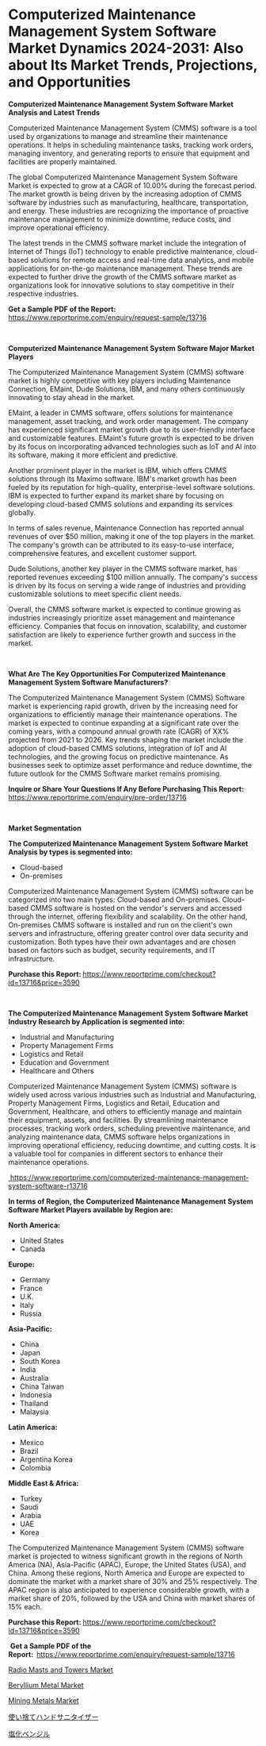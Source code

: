<p><h1>Computerized Maintenance Management System Software Market Dynamics 2024-2031: Also about Its Market Trends, Projections, and Opportunities</h1></p><p><strong>Computerized Maintenance Management System Software Market Analysis and Latest Trends</strong></p>
<p><p>Computerized Maintenance Management System (CMMS) software is a tool used by organizations to manage and streamline their maintenance operations. It helps in scheduling maintenance tasks, tracking work orders, managing inventory, and generating reports to ensure that equipment and facilities are properly maintained.</p><p>The global Computerized Maintenance Management System Software Market is expected to grow at a CAGR of 10.00% during the forecast period. The market growth is being driven by the increasing adoption of CMMS software by industries such as manufacturing, healthcare, transportation, and energy. These industries are recognizing the importance of proactive maintenance management to minimize downtime, reduce costs, and improve operational efficiency.</p><p>The latest trends in the CMMS software market include the integration of Internet of Things (IoT) technology to enable predictive maintenance, cloud-based solutions for remote access and real-time data analytics, and mobile applications for on-the-go maintenance management. These trends are expected to further drive the growth of the CMMS software market as organizations look for innovative solutions to stay competitive in their respective industries.</p></p>
<p><strong>Get a Sample PDF of the Report:&nbsp;</strong> <a href="https://www.reportprime.com/enquiry/request-sample/13716">https://www.reportprime.com/enquiry/request-sample/13716</a></p>
<p>&nbsp;</p>
<p><strong>Computerized Maintenance Management System Software Major Market Players</strong></p>
<p><p>The Computerized Maintenance Management System (CMMS) software market is highly competitive with key players including Maintenance Connection, EMaint, Dude Solutions, IBM, and many others continuously innovating to stay ahead in the market.</p><p>EMaint, a leader in CMMS software, offers solutions for maintenance management, asset tracking, and work order management. The company has experienced significant market growth due to its user-friendly interface and customizable features. EMaint's future growth is expected to be driven by its focus on incorporating advanced technologies such as IoT and AI into its software, making it more efficient and predictive.</p><p>Another prominent player in the market is IBM, which offers CMMS solutions through its Maximo software. IBM's market growth has been fueled by its reputation for high-quality, enterprise-level software solutions. IBM is expected to further expand its market share by focusing on developing cloud-based CMMS solutions and expanding its services globally.</p><p>In terms of sales revenue, Maintenance Connection has reported annual revenues of over $50 million, making it one of the top players in the market. The company's growth can be attributed to its easy-to-use interface, comprehensive features, and excellent customer support.</p><p>Dude Solutions, another key player in the CMMS software market, has reported revenues exceeding $100 million annually. The company's success is driven by its focus on serving a wide range of industries and providing customizable solutions to meet specific client needs.</p><p>Overall, the CMMS software market is expected to continue growing as industries increasingly prioritize asset management and maintenance efficiency. Companies that focus on innovation, scalability, and customer satisfaction are likely to experience further growth and success in the market.</p></p>
<p>&nbsp;</p>
<p><strong>What Are The Key Opportunities For Computerized Maintenance Management System Software Manufacturers?</strong></p>
<p><p>The Computerized Maintenance Management System (CMMS) Software market is experiencing rapid growth, driven by the increasing need for organizations to efficiently manage their maintenance operations. The market is expected to continue expanding at a significant rate over the coming years, with a compound annual growth rate (CAGR) of XX% projected from 2021 to 2026. Key trends shaping the market include the adoption of cloud-based CMMS solutions, integration of IoT and AI technologies, and the growing focus on predictive maintenance. As businesses seek to optimize asset performance and reduce downtime, the future outlook for the CMMS Software market remains promising.</p></p>
<p><strong>Inquire or Share Your Questions If Any Before Purchasing This Report:</strong> <a href="https://www.reportprime.com/enquiry/pre-order/13716">https://www.reportprime.com/enquiry/pre-order/13716</a></p>
<p>&nbsp;</p>
<p><strong>Market Segmentation</strong></p>
<p><strong>The Computerized Maintenance Management System Software Market Analysis by types is segmented into:</strong></p>
<p><ul><li>Cloud-based</li><li>On-premises</li></ul></p>
<p><p>Computerized Maintenance Management System (CMMS) software can be categorized into two main types: Cloud-based and On-premises. Cloud-based CMMS software is hosted on the vendor's servers and accessed through the internet, offering flexibility and scalability. On the other hand, On-premises CMMS software is installed and run on the client's own servers and infrastructure, offering greater control over data security and customization. Both types have their own advantages and are chosen based on factors such as budget, security requirements, and IT infrastructure.</p></p>
<p><strong>Purchase this Report:&nbsp;</strong><a href="https://www.reportprime.com/checkout?id=13716&price=3590">https://www.reportprime.com/checkout?id=13716&price=3590</a></p>
<p>&nbsp;</p>
<p><strong>The Computerized Maintenance Management System Software Market Industry Research by Application is segmented into:</strong></p>
<p><ul><li>Industrial and Manufacturing</li><li>Property Management Firms</li><li>Logistics and Retail</li><li>Education and Government</li><li>Healthcare and Others</li></ul></p>
<p><p>Computerized Maintenance Management System (CMMS) software is widely used across various industries such as Industrial and Manufacturing, Property Management Firms, Logistics and Retail, Education and Government, Healthcare, and others to efficiently manage and maintain their equipment, assets, and facilities. By streamlining maintenance processes, tracking work orders, scheduling preventive maintenance, and analyzing maintenance data, CMMS software helps organizations in improving operational efficiency, reducing downtime, and cutting costs. It is a valuable tool for companies in different sectors to enhance their maintenance operations.</p></p>
<p><a href="https://www.reportprime.com/computerized-maintenance-management-system-software-r13716">&nbsp;https://www.reportprime.com/computerized-maintenance-management-system-software-r13716</a></p>
<p><strong>In terms of Region, the Computerized Maintenance Management System Software Market Players available by Region are:</strong></p>
<p>
    <p> <strong> North America: </strong>
        <ul>
            <li>United States</li>
            <li>Canada</li>
        </ul>
        </p> 
    <p> <strong> Europe: </strong>
        <ul>
            <li>Germany</li>
            <li>France</li>
            <li>U.K.</li>
            <li>Italy</li>
            <li>Russia</li>
        </ul>
        </p> 
    <p> <strong> Asia-Pacific: </strong>
        <ul>
            <li>China</li>
            <li>Japan</li>
            <li>South Korea</li>
            <li>India</li>
            <li>Australia</li>
            <li>China Taiwan</li>
            <li>Indonesia</li>
            <li>Thailand</li>
            <li>Malaysia</li>
        </ul>
        </p> 
    <p> <strong> Latin America: </strong>
        <ul>
            <li>Mexico</li>
            <li>Brazil</li>
            <li>Argentina Korea</li>
            <li>Colombia</li>
        </ul>
        </p> 
    <p> <strong> Middle East & Africa: </strong>
        <ul>
            <li>Turkey</li>
            <li>Saudi</li>
            <li>Arabia</li>
            <li>UAE</li>
            <li>Korea</li>
        </ul>
    </p>
    </p>
<p><p>The Computerized Maintenance Management System (CMMS) software market is projected to witness significant growth in the regions of North America (NA), Asia-Pacific (APAC), Europe, the United States (USA), and China. Among these regions, North America and Europe are expected to dominate the market with a market share of 30% and 25% respectively. The APAC region is also anticipated to experience considerable growth, with a market share of 20%, followed by the USA and China with market shares of 15% each.</p></p>
<p><strong>Purchase this Report: </strong><a href="https://www.reportprime.com/checkout?id=13716&price=3590">https://www.reportprime.com/checkout?id=13716&price=3590</a></p>
<p>&nbsp;<strong>Get a Sample PDF of the Report:&nbsp;&nbsp;</strong><a href="https://www.reportprime.com/enquiry/request-sample/13716">https://www.reportprime.com/enquiry/request-sample/13716</a></p>
<p><strong></strong></p>
<p><p><a href="https://github.com/fiixsa/Market-Research-Report-List-2/blob/main/radio-masts-and-towers-market.md">Radio Masts and Towers Market</a></p><p><a href="https://issuu.com/reportprime-2/docs/beryllium-metal-market-size-2030.pptx">Beryllium Metal Market</a></p><p><a href="https://issuu.com/reportprime-2/docs/mining-metals-market-size-2030.pptx">Mining Metals Market</a></p><p><a href="https://medium.com/@linabernier2023/%E4%BD%BF%E3%81%84%E6%8D%A8%E3%81%A6%E6%89%8B%E6%8C%87%E6%B6%88%E6%AF%92%E5%89%A4%E5%B8%82%E5%A0%B4%E6%8C%87%E6%A8%99%E3%81%AE%E8%A7%A3%E8%AA%AD-%E5%B8%82%E5%A0%B4%E3%82%B7%E3%82%A7%E3%82%A2-%E3%83%88%E3%83%AC%E3%83%B3%E3%83%89-%E6%88%90%E9%95%B7%E3%83%91%E3%82%BF%E3%83%BC%E3%83%B3-4bf602dcf06e">使い捨てハンドサニタイザー</a></p><p><a href="https://medium.com/@kingmsvie/%E3%83%99%E3%83%B3%E3%82%B8%E3%83%AB%E3%82%AF%E3%83%AD%E3%83%AA%E3%83%89%E5%B8%82%E5%A0%B4%E5%88%86%E6%9E%90-%E3%81%9D%E3%81%AEcagr-%E5%B8%82%E5%A0%B4%E3%82%BB%E3%82%B0%E3%83%A1%E3%83%B3%E3%83%86%E3%83%BC%E3%82%B7%E3%83%A7%E3%83%B3-%E3%81%8A%E3%82%88%E3%81%B3%E3%82%B0%E3%83%AD%E3%83%BC%E3%83%90%E3%83%AB%E6%A5%AD%E7%95%8C%E6%A6%82%E8%A6%81-e1945534cb19">塩化ベンジル</a></p></p>